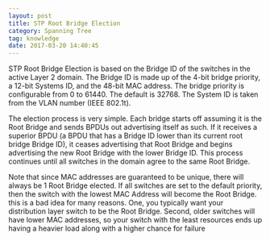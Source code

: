 ```yaml
---
layout: post
title: STP Root Bridge Election
category: Spanning Tree
tag: knowledge
date: 2017-03-20 14:40:45
---
```

STP Root Bridge Election is based on the Bridge ID of the switches in the active Layer 2 domain. The Bridge ID is made up of the 4-bit bridge priority, a 12-bit Systems ID, and the 48-bit MAC address. The bridge priority is configurable from 0 to 61440. The default is 32768. The System ID is taken from the VLAN number (IEEE 802.1t).

The election process is very simple. Each bridge starts off assuming it is the Root Bridge and sends BPDUs out advertising itself as such. If it receives a superior BPDU (a BPDU that has a Bridge ID lower than its current root bridge Bridge ID), it ceases advertising that Root Bridge and begins advertising the new Root Bridge with the lower Bridge ID. This process continues until all switches in the domain agree to the same Root Bridge.

Note that since MAC addresses are guaranteed to be unique, there will always be 1 Root Bridge elected. If all switches are set to the default priority, then the switch with the lowest MAC Address will become the Root Bridge. this is a bad idea for many reasons. One, you typically want your distribution layer switch to be the Root Bridge. Second, older switches will have lower MAC addresses, so your switch with the least resources ends up having a heavier load along with a higher chance for failure 